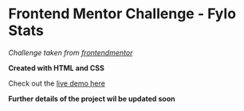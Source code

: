 # Frontend Mentor Challenge - Fylo Stats

_Challenge taken from [frontendmentor](https://www.frontendmentor.io/)_

**Created with HTML and CSS**

Check out the [live demo here](https://fylo-fm.netlify.app/)

**Further details of the project wil be updated soon**
